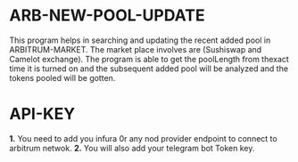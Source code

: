 # ARB-NEW-POOL-UPDATE
This program helps in searching and updating the recent added pool in ARBITRUM-MARKET. The market place involves are (Sushiswap and Camelot exchange). The program is able to get the poolLength from thexact time it is turned on and the subsequent added pool will be analyzed and the tokens pooled will be gotten.
# API-KEY 
**1.** You need to add you infura 0r any nod provider endpoint to connect to arbitrum netwok.
**2.** You will also add your telegram bot Token key.

